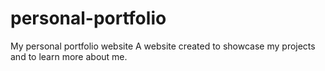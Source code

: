 # personal-portfolio
My personal portfolio website
A website created to showcase my projects and to learn more about me.
